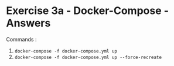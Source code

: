 # Exercise 3a - Docker-Compose - Answers

Commands :

1. `docker-compose -f docker-compose.yml up`
1. `docker-compose -f docker-compose.yml up --force-recreate`

